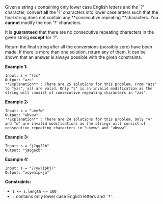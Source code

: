 Given a string `s` containing only lower case English letters and the '?'
character, convert **all** the '?' characters into lower case letters such
that the final string does not contain any **consecutive repeating
**characters. You **cannot** modify the non '?' characters.

It is **guaranteed** that there are no consecutive repeating characters in the
given string **except** for '?'.

Return the final string after all the conversions (possibly zero) have been
made. If there is more than one solution, return any of them. It can be shown
that an answer is always possible with the given constraints.



**Example 1:**

    
    
    Input: s = "?zs"
    Output: "azs"
    **Explanation** : There are 25 solutions for this problem. From "azs" to "yzs", all are valid. Only "z" is an invalid modification as the string will consist of consecutive repeating characters in "zzs".

**Example 2:**

    
    
    Input: s = "ubv?w"
    Output: "ubvaw"
    **Explanation** : There are 24 solutions for this problem. Only "v" and "w" are invalid modifications as the strings will consist of consecutive repeating characters in "ubvvw" and "ubvww".
    

**Example 3:**

    
    
    Input: s = "j?qg??b"
    Output: "jaqgacb"
    

**Example 4:**

    
    
    Input: s = "??yw?ipkj?"
    Output: "acywaipkja"
    



**Constraints:**

  * `1 <= s.length <= 100`
  * `s` contains only lower case English letters and `'?'`.

